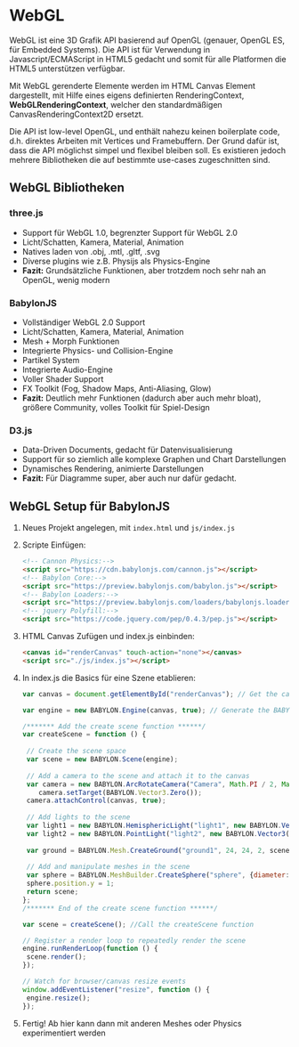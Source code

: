 # WebGL

WebGL ist eine 3D Grafik API basierend auf OpenGL (genauer, OpenGL ES, für Embedded Systems). Die API ist für Verwendung in Javascript/ECMAScript in HTML5 gedacht und somit für alle Platformen die HTML5 unterstützen verfügbar.

Mit WebGL gerenderte Elemente werden im HTML Canvas Element dargestellt, mit Hilfe eines eigens definierten RenderingContext, **WebGLRenderingContext**, welcher den standardmäßigen CanvasRenderingContext2D ersetzt.

Die API ist low-level OpenGL, und enthält nahezu keinen boilerplate code, d.h. direktes Arbeiten mit Vertices und Framebuffern. Der Grund dafür ist, dass die API möglichst simpel und flexibel bleiben soll. Es existieren jedoch mehrere Bibliotheken die auf bestimmte use-cases zugeschnitten sind.

## WebGL Bibliotheken

### three.js

- Support für WebGL 1.0, begrenzter Support für WebGL 2.0
- Licht/Schatten, Kamera, Material, Animation
- Natives laden von .obj, .mtl, .gltf, .svg
- Diverse plugins wie z.B. Physijs als Physics-Engine
- **Fazit:** Grundsätzliche Funktionen, aber trotzdem noch sehr nah an OpenGL, wenig modern

### BabylonJS

- Vollständiger WebGL 2.0 Support
- Licht/Schatten, Kamera, Material, Animation
- Mesh + Morph Funktionen
- Integrierte Physics- und Collision-Engine
- Partikel System
- Integrierte Audio-Engine
- Voller Shader Support
- FX Toolkit (Fog, Shadow Maps, Anti-Aliasing, Glow)
- **Fazit:** Deutlich mehr Funktionen (dadurch aber auch mehr bloat), größere Community, volles Toolkit für Spiel-Design

### D3.js

- Data-Driven Documents, gedacht für Datenvisualisierung
- Support für so ziemlich alle komplexe Graphen und Chart Darstellungen
- Dynamisches Rendering, animierte Darstellungen
- **Fazit:** Für Diagramme super, aber auch nur dafür gedacht.



## WebGL Setup für BabylonJS

1. Neues Projekt angelegen, mit `index.html` und `js/index.js`

2. Scripte Einfügen:

   ``````html
   <!-- Cannon Physics:-->
   <script src="https://cdn.babylonjs.com/cannon.js"></script>
   <!-- Babylon Core:-->
   <script src="https://preview.babylonjs.com/babylon.js"></script>
   <!-- Babylon Loaders:-->
   <script src="https://preview.babylonjs.com/loaders/babylonjs.loaders.min.js"></script>
   <!-- jquery Polyfill:-->
   <script src="https://code.jquery.com/pep/0.4.3/pep.js"></script>
   ``````

3. HTML Canvas Zufügen und index.js einbinden:

   ```html
   <canvas id="renderCanvas" touch-action="none"></canvas>
   <script src="./js/index.js"></script>
   ```

4. In index.js die Basics für eine Szene etablieren:

   ```js
   var canvas = document.getElementById("renderCanvas"); // Get the canvas element 
   
   var engine = new BABYLON.Engine(canvas, true); // Generate the BABYLON 3D engine
   
   /******* Add the create scene function ******/
   var createScene = function () {
   	
   	// Create the scene space
   	var scene = new BABYLON.Scene(engine);
   	
   	// Add a camera to the scene and attach it to the canvas
   	var camera = new BABYLON.ArcRotateCamera("Camera", Math.PI / 2, Math.PI / 2, 2, new BABYLON.Vector3(0,10,10), scene);
       camera.setTarget(BABYLON.Vector3.Zero());
   	camera.attachControl(canvas, true);
   	
   	// Add lights to the scene
   	var light1 = new BABYLON.HemisphericLight("light1", new BABYLON.Vector3(1, 1, 0), scene);
   	var light2 = new BABYLON.PointLight("light2", new BABYLON.Vector3(0, 1, -1), scene);
   	
   	var ground = BABYLON.Mesh.CreateGround("ground1", 24, 24, 2, scene);
     	
   	// Add and manipulate meshes in the scene
   	var sphere = BABYLON.MeshBuilder.CreateSphere("sphere", {diameter:1, updatable: true}, scene);
   	sphere.position.y = 1;
   	return scene;
   };
   /******* End of the create scene function ******/    
   
   var scene = createScene(); //Call the createScene function
   
   // Register a render loop to repeatedly render the scene
   engine.runRenderLoop(function () { 
   	scene.render();
   });
   
   // Watch for browser/canvas resize events
   window.addEventListener("resize", function () { 
   	engine.resize();
   });
   
   ```

5. Fertig! Ab hier kann dann mit anderen Meshes oder Physics experimentiert werden